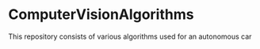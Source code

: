 # ComputerVisionAlgorithms
This repository consists of various algorithms used for an autonomous car 
